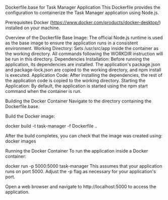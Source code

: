 Dockerfile.base for Task Manager Application
This Dockerfile provides the configuration to containerize the Task Manager application using Node.js.

Prerequisites
Docker (https://www.docker.com/products/docker-desktop/) installed on your machine.

Overview of the Dockerfile
Base Image: The official Node.js runtime is used as the base image to ensure the application runs in a consistent environment.
Working Directory: Sets /usr/src/app inside the container as the working directory. All commands following the WORKDIR instruction will be run in this directory.
Dependencies Installation: Before running the application, its dependencies are installed. The application's package.json and package-lock.json are copied to the working directory, and npm install is executed.
Application Code: After installing the dependencies, the rest of the application code is copied to the working directory.
Starting the Application: By default, the application is started using the npm start command when the container is run.

Building the Docker Container
Navigate to the directory containing the Dockerfile.base.

Build the Docker image:

docker build -t task-manager -f Dockerfile ..

After the build completes, you can check that the image was created using:
docker images

Running the Docker Container
To run the application inside a Docker container:

docker run -p 5000:5000 task-manager
This assumes that your application runs on port 5000. Adjust the -p flag as necessary for your application's port.

Open a web browser and navigate to http://localhost:5000 to access the application.